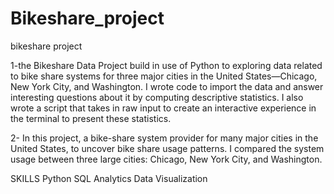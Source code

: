 # Bikeshare_project
bikeshare project


1-the Bikeshare Data Project build in use of Python to exploring data related to bike share systems for three major cities in the United States—Chicago, New York City, and Washington. I wrote code to import the data and answer interesting questions about it by computing descriptive statistics. I also wrote a script that takes in raw input to create an interactive experience in the terminal to present these statistics.

2- In this project, a bike-share system provider for many major cities in the United States, to uncover bike share usage patterns. I compared the system usage between three large cities: Chicago, New York City, and Washington.

SKILLS
Python
SQL
Analytics
Data Visualization

